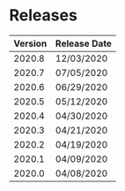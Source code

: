 # Releases

 | Version | Release Date |
 | ------- | ------------ |
 | 2020.8 | 12/03/2020 |
 | 2020.7 | 07/05/2020 |
 | 2020.6 | 06/29/2020 |
 | 2020.5 | 05/12/2020 |
 | 2020.4 | 04/30/2020 |
 | 2020.3 | 04/21/2020 |
 | 2020.2 | 04/19/2020 |
 | 2020.1 | 04/09/2020 |
 | 2020.0 | 04/08/2020 |
